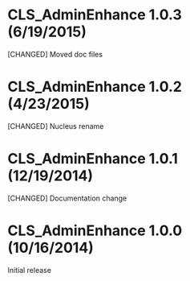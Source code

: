 CLS_AdminEnhance 1.0.3 (6/19/2015)
=======================================
[CHANGED] Moved doc files

CLS_AdminEnhance 1.0.2 (4/23/2015)
=======================================
[CHANGED] Nucleus rename

CLS_AdminEnhance 1.0.1 (12/19/2014)
=======================================
[CHANGED] Documentation change

CLS_AdminEnhance 1.0.0 (10/16/2014)
=======================================
Initial release
